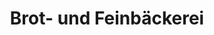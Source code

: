 ---
title: "Brot- und Feinbäckerei"
url: /ottendorf-okrilla/brot-und-feinbaeckerei/
shop: Bäckerei
---